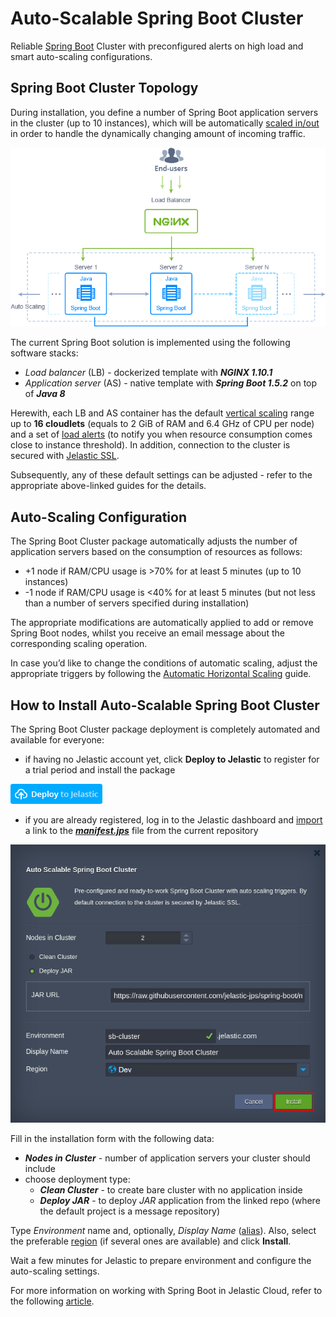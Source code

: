 # Auto-Scalable Spring Boot Cluster 

Reliable [Spring Boot](https://projects.spring.io/spring-boot/) Сluster with preconfigured alerts on high load and smart auto-scaling configurations.

## Spring Boot Cluster Topology

During installation, you define a number of Spring Boot application servers in the cluster (up to 10 instances), which will be automatically [scaled in/out](https://docs.jelastic.com/automatic-horizontal-scaling) in order to handle the dynamically changing amount of incoming traffic. 

![spring-boot-cluster-topology](images/spring-boot-cluster-topology.png)

The current Spring Boot solution is implemented using the following software stacks:
- *Load balancer* (LB) - dockerized template with **_NGINX 1.10.1_**
- *Application server* (AS) - native template with **_Spring Boot 1.5.2_** on top of **_Java 8_** 

Herewith, each LB and AS container has the default [vertical scaling](https://docs.jelastic.com/automatic-vertical-scaling) range up to **16 cloudlets** (equals to 2 GiB of RAM and 6.4 GHz of CPU per node) and a set of [load alerts](https://docs.jelastic.com/load-alerts) (to notify you when resource consumption comes close to instance threshold). In addition, connection to the cluster is secured with [Jelastic SSL](https://docs.jelastic.com/jelastic-ssl).

Subsequently, any of these default settings can be adjusted - refer to the appropriate above-linked guides for the details.

## Auto-Scaling Configuration

The Spring Boot Cluster package automatically adjusts the number of application servers based on the consumption of resources as follows:
- +1 node if RAM/CPU usage is >70% for at least 5 minutes (up to 10 instances)
- -1 node if RAM/CPU usage is <40% for at least 5 minutes (but not less than a number of servers specified during installation)

The appropriate modifications are automatically applied to add or remove Spring Boot nodes, whilst you receive an email message about the corresponding scaling operation.    

In case you’d like to change the conditions of automatic scaling, adjust the appropriate triggers by following the [Automatic Horizontal Scaling](https://docs.jelastic.com/automatic-horizontal-scaling) guide.

## How to Install Auto-Scalable Spring Boot Cluster

The Spring Boot Cluster package deployment is completely automated and available for everyone:
- if having no Jelastic account yet, click **Deploy to Jelastic** to register for a trial period and install the package

[![Deploy](images/deploy-to-jelastic.png)](https://jelastic.com/install-application/?manifest=https://raw.githubusercontent.com/jelastic-jps/spring-boot/master/manifest.jps)

- if you are already registered, log in to the Jelastic dashboard and [import](https://docs.jelastic.com/environment-import) a link to the [**_manifest.jps_**](https://github.com/jelastic-jps/spring-boot/blob/master/manifest.jps) file from the current repository

![spring-boot-cluster-installation](images/spring-boot-cluster-installation.png)

Fill in the installation form with the following data: 
- **_Nodes in Cluster_** - number of application servers your cluster should include
- choose deployment type:
   - **_Clean Cluster_** - to create bare cluster with no application inside
   - **_Deploy JAR_** - to deploy *JAR* application from the linked repo (where the default project is a message repository)

Type *Environment* name and, optionally, *Display Name* ([alias](https://docs.jelastic.com/environment-aliases)). Also, select the preferable [region](https://docs.jelastic.com/environment-regions) (if several ones are available) and click **Install**.

Wait a few minutes for Jelastic to prepare environment and configure the auto-scaling settings. 

For more information on working with Spring Boot in Jelastic Cloud, refer to the following [article](http://blog.jelastic.com/2017/04/27/hosting-spring-boot-java-applications/).

